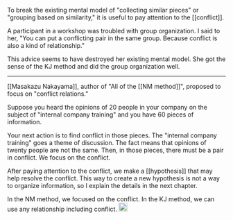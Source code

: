 
To break the existing mental model of "collecting similar pieces" or "grouping based on similarity," it is useful to pay attention to the [[conflict]].

A participant in a workshop was troubled with group organization. I said to her, "You can put a conflicting pair in the same group. Because conflict is also a kind of relationship."

This advice seems to have destroyed her existing mental model. She got the sense of the KJ method and did the group organization well.

---

[[Masakazu Nakayama]], author of "All of the [[NM method]]", proposed to focus on "conflict relations."

Suppose you heard the opinions of 20 people in your company on the subject of "internal company training" and you have 60 pieces of information.

Your next action is to find conflict in those pieces. The "internal company training" goes a theme of discussion. The fact means that opinions of twenty people are not the same. Then, in those pieces, there must be a pair in conflict. We focus on the conflict.

After paying attention to the conflict, we make a [[hypothesis]] that may help resolve the conflict. This way to create a new hypothesis is not a way to organize information, so I explain the details in the next chapter.

In the NM method, we focused on the conflict. In the KJ method, we can use any relationship including conflict.
<img src='https://scrapbox.io/api/pages/nishio/en/icon' alt='en.icon' height="19.5"/>